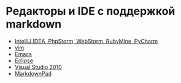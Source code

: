 Редакторы и IDE с поддержкой markdown
=====================================

- [IntelliJ IDEA, PhpStorm, WebStorm, RubyMine, PyCharm](https://github.com/nicoulaj/idea-markdown)
- [vim](https://github.com/plasticboy/vim-markdown/)
- [Emacs](http://jblevins.org/projects/markdown-mode/)
- [Eclipse](http://www.winterwell.com/software/markdown-editor.php)
- [Visual Studio 2010](http://visualstudiogallery.msdn.microsoft.com/0855e23e-4c4c-4c82-8b39-24ab5c5a7f79/)
- [MarkdownPad](http://markdownpad.com/)
